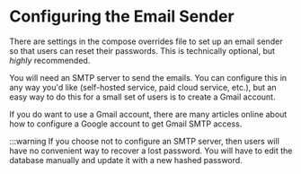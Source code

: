 # Configuring the Email Sender

There are settings in the compose overrides file to set up an email sender so that users can reset their passwords. This is technically optional, but _highly_ recommended.

You will need an SMTP server to send the emails. You can configure this in any way you'd like (self-hosted service, paid cloud service, etc.), but an easy way to do this for a small set of users is to create a Gmail account.

If you do want to use a Gmail account, there are many articles online about how to configure a Google account to get Gmail SMTP access.

:::warning
If you choose not to configure an SMTP server, then users will have no convenient way to recover a lost password. You will have to edit the database manually and update it with a new hashed password.
